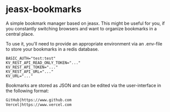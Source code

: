 # jeasx-bookmarks

A simple bookmark manager based on jeasx. This might be useful for you, if you constantly switching browsers and want to organize bookmarks in a central place.

To use it, you'll need to provide an appropriate environment via an .env-file to store your bookmarks in a redis database.

```env
BASIC_AUTH="test:test"
KV_REST_API_READ_ONLY_TOKEN="..."
KV_REST_API_TOKEN="..."
KV_REST_API_URL="..."
KV_URL="..."
```

Bookmarks are stored as JSON and can be edited via the user-interface in the following format:

```txt
GitHub|https://www.github.com
Vercel|https://www.vercel.com
```
